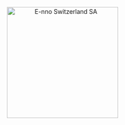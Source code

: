 <p align="center">
    <picture >
      <source media="(prefers-color-scheme: dark)" srcset="https://portal.e-nno.io/logo-dark.svg" height="256">
      <source media="(prefers-color-scheme: light)" srcset="https://portal.e-nno.io/logo-light.svg" height="256">
      <img alt="E-nno Switzerland SA" src="https://portal.e-nno.io/logo-light.svg">
    </picture>
</p>
